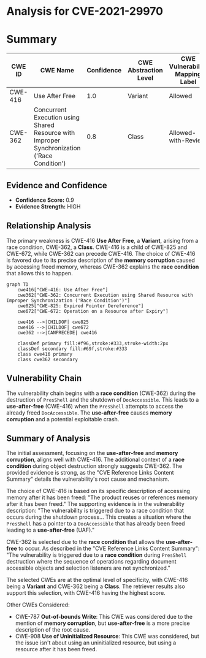 # Analysis for CVE-2021-29970

# Summary
| CWE ID | CWE Name | Confidence | CWE Abstraction Level | CWE Vulnerability Mapping Label | CWE-Vulnerability Mapping Notes |
|---|---|---|---|---|---|
| CWE-416 | Use After Free | 1.0 | Variant | Allowed | Primary CWE |
| CWE-362 | Concurrent Execution using Shared Resource with Improper Synchronization ('Race Condition') | 0.8 | Class | Allowed-with-Review | Secondary CWE |

## Evidence and Confidence

*   **Confidence Score:** 0.9
*   **Evidence Strength:** HIGH

## Relationship Analysis
The primary weakness is CWE-416 **Use After Free**, a **Variant**, arising from a race condition, CWE-362, a **Class**. CWE-416 is a child of CWE-825 and CWE-672, while CWE-362 can precede CWE-416. The choice of CWE-416 is favored due to its precise description of the **memory corruption** caused by accessing freed memory, whereas CWE-362 explains the **race condition** that allows this to happen.

```mermaid
graph TD
    cwe416["CWE-416: Use After Free"]
    cwe362["CWE-362: Concurrent Execution using Shared Resource with Improper Synchronization ('Race Condition')"]
    cwe825["CWE-825: Expired Pointer Dereference"]
    cwe672["CWE-672: Operation on a Resource after Expiry"]

    cwe416 -->|CHILDOF| cwe825
    cwe416 -->|CHILDOF| cwe672
    cwe362 -->|CANPRECEDE| cwe416

    classDef primary fill:#f96,stroke:#333,stroke-width:2px
    classDef secondary fill:#69f,stroke:#333
    class cwe416 primary
    class cwe362 secondary
```

## Vulnerability Chain
The vulnerability chain begins with a **race condition** (CWE-362) during the destruction of `PresShell` and the shutdown of `DocAccessible`. This leads to a **use-after-free** (CWE-416) when the `PresShell` attempts to access the already freed `DocAccessible`. The **use-after-free** causes **memory corruption** and a potential exploitable crash.

## Summary of Analysis
The initial assessment, focusing on the **use-after-free** and **memory corruption**, aligns well with CWE-416. The additional context of a **race condition** during object destruction strongly suggests CWE-362. The provided evidence is strong, as the "CVE Reference Links Content Summary" details the vulnerability's root cause and mechanism.

The choice of CWE-416 is based on its specific description of accessing memory after it has been freed: "The product reuses or references memory after it has been freed." The supporting evidence is in the vulnerability description: "The vulnerability is triggered due to a race condition that occurs during the shutdown process... This creates a situation where the `PresShell` has a pointer to a `DocAccessible` that has already been freed leading to a **use-after-free** (UAF)."

CWE-362 is selected due to the **race condition** that allows the **use-after-free** to occur. As described in the "CVE Reference Links Content Summary": "The vulnerability is triggered due to a **race condition** during `PresShell` destruction where the sequence of operations regarding document accessible objects and selection listeners are not synchronized."

The selected CWEs are at the optimal level of specificity, with CWE-416 being a **Variant** and CWE-362 being a **Class**. The retriever results also support this selection, with CWE-416 having the highest score.

Other CWEs Considered:
*   CWE-787 **Out-of-bounds Write**: This CWE was considered due to the mention of **memory corruption**, but **use-after-free** is a more precise description of the root cause.
*   CWE-908 **Use of Uninitialized Resource**: This CWE was considered, but the issue isn't about using an uninitialized resource, but using a resource after it has been freed.